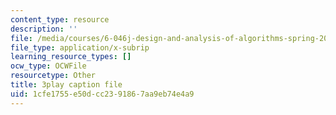 ```yaml
---
content_type: resource
description: ''
file: /media/courses/6-046j-design-and-analysis-of-algorithms-spring-2015/1cfe1755e50dcc2391867aa9eb74e4a9_2g9OSRKJuzM.srt
file_type: application/x-subrip
learning_resource_types: []
ocw_type: OCWFile
resourcetype: Other
title: 3play caption file
uid: 1cfe1755-e50d-cc23-9186-7aa9eb74e4a9
---
```

